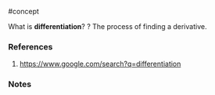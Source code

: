 #concept


What is **differentiation**?
?
The process of finding a derivative.
<!--SR:!2025-03-25,184,310-->

### References
1. https://www.google.com/search?q=differentiation

### Notes




